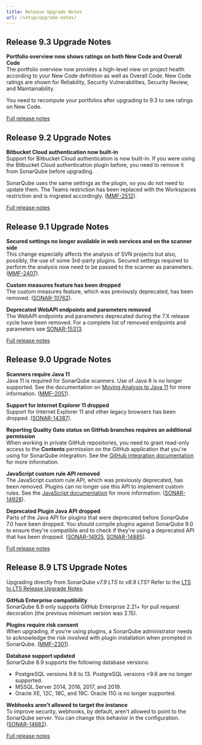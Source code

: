 ```yaml
---
title: Release Upgrade Notes
url: /setup/upgrade-notes/
---
```


## Release 9.3 Upgrade Notes  
**Portfolio overview now shows ratings on both New Code and Overall Code**  
The portfolio overview now provides a high-level view on project health according to your New Code definition as well as Overall Code. New Code ratings are shown for Reliability, Security Vulnerabilities, Security Review, and Maintainability.

You need to recompute your portfolios after upgrading to 9.3 to see ratings on New Code.

[Full release notes](https://jira.sonarsource.com/secure/ReleaseNote.jspa?projectId=10930&version=17060)

## Release 9.2 Upgrade Notes
**Bitbucket Cloud authentication now built-in**  
Support for Bitbucket Cloud authentication is now built-in. If you were using the Bitbucket Cloud authentication plugin before, you need to remove it from SonarQube before upgrading.

SonarQube uses the same settings as the plugin, so you do not need to update them. The Teams restriction has been replaced with the Workspaces restriction and is migrated accordingly. ([MMF-2512](https://jira.sonarsource.com/browse/MMF-2512)).

[Full release notes](https://jira.sonarsource.com/secure/ReleaseNote.jspa?projectId=10930&version=16959)

## Release 9.1 Upgrade Notes  
**Secured settings no longer available in web services and on the scanner side**  
This change especially affects the analysis of SVN projects but also, possibly, the use of some 3rd-party plugins. Secured settings required to perform the analysis now need to be passed to the scanner as parameters. ([MMF-2407](https://jira.sonarsource.com/browse/MMF-2407)).

**Custom measures feature has been dropped**  
The custom measures feature, which was previously deprecated, has been removed. ([SONAR-10762](https://jira.sonarsource.com/browse/SONAR-10762)).

**Deprecated WebAPI endpoints and parameters removed**  
The WebAPI endpoints and parameters deprecated during the 7.X release cycle have been removed. For a complete list of removed endpoints and parameters see [SONAR-15313](https://jira.sonarsource.com/browse/SONAR-15313).

[Full release notes](https://jira.sonarsource.com/secure/ReleaseNote.jspa?projectId=10930&version=16792)

## Release 9.0 Upgrade Notes  
**Scanners require Java 11**  
Java 11 is required for SonarQube scanners. Use of Java 8 is no longer supported. See the documentation on [Moving Analysis to Java 11](/analysis/analysis-with-java-11/) for more information. ([MMF-2051](https://jira.sonarsource.com/browse/MMF-2051)).

**Support for Internet Explorer 11 dropped**  
Support for Internet Explorer 11 and other legacy browsers has been dropped. ([SONAR-14387](https://jira.sonarsource.com/browse/SONAR-14387)).

**Reporting Quality Gate status on GitHub branches requires an additional permission**  
When working in private GitHub repositories, you need to grant read-only access to the **Contents** permission on the GitHub application that you're using for SonarQube integration. See the [GitHub integration documentation](/analysis/github-integration/) for more information.

**JavaScript custom rule API removed**  
The JavaScript custom rule API, which was previously deprecated, has been removed. Plugins can no longer use this API to implement custom rules. See the [JavaScript documentation](/analysis/languages/javascript/) for more information. ([SONAR-14928](https://jira.sonarsource.com/browse/SONAR-14928)).

**Deprecated Plugin Java API dropped**  
Parts of the Java API for plugins that were deprecated before SonarQube 7.0 have been dropped. You should compile plugins against SonarQube 9.0 to ensure they're compatible and to check if they're using a deprecated API that has been dropped. ([SONAR-14925](https://jira.sonarsource.com/browse/SONAR-14925), [SONAR-14885](https://jira.sonarsource.com/browse/SONAR-14885)).

[Full release notes](https://jira.sonarsource.com/secure/ReleaseNote.jspa?projectId=10930&version=15682)

## Release 8.9 LTS Upgrade Notes  
Upgrading directly from SonarQube _v7.9 LTS to v8.9 LTS_? Refer to the [LTS to LTS Release Upgrade Notes](/setup/lts-to-lts-upgrade-notes/).

**GitHub Enterprise compatibility**  
SonarQube 8.9 only supports GitHub Enterprise 2.21+ for pull request decoration (the previous minimum version was 2.15).

**Plugins require risk consent**  
When upgrading, if you're using plugins, a SonarQube administrator needs to acknowledge the risk involved with plugin installation when prompted in SonarQube. ([MMF-2301](https://jira.sonarsource.com/browse/MMF-2301)).

**Database support updated**  
SonarQube 8.9 supports the following database versions:

* PostgreSQL versions 9.6 to 13. PostgreSQL versions <9.6 are no longer supported.
* MSSQL Server 2014, 2016, 2017, and 2019.
* Oracle XE, 12C, 18C, and 19C. Oracle 11G is no longer supported.

**Webhooks aren't allowed to target the instance**  
To improve security, webhooks, by default, aren't allowed to point to the SonarQube server. You can change this behavior in the configuration. ([SONAR-14682](https://jira.sonarsource.com/browse/SONAR-14682)).

[Full release notes](https://jira.sonarsource.com/secure/ReleaseNote.jspa?projectId=10930&version=16710)
